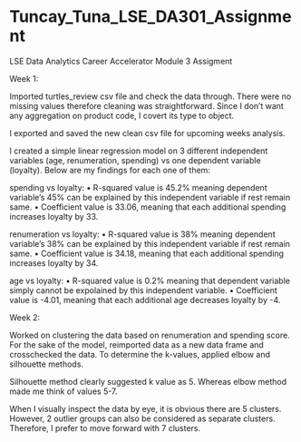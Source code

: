 # Tuncay_Tuna_LSE_DA301_Assignment
LSE Data Analytics Career Accelerator Module 3 Assigment

Week 1:

Imported turtles_review csv file and check the data through. There were no missing values therefore cleaning was straightforward. Since I don’t want any aggregation on product code, I covert its type to object.

I exported and saved the new clean csv file for upcoming weeks analysis.

I created a simple linear regression model on 3 different independent variables (age, renumeration, spending) vs one dependent variable (loyalty). Below are my findings for each one of them:

spending vs loyalty:
•	R-squared value is 45.2% meaning dependent variable’s 45% can be explained by this independent variable if rest remain same. 
•	Coefficient value is 33.06, meaning that each additional spending increases loyalty by 33. 

renumeration vs loyalty:
•	R-squared value is 38% meaning dependent variable’s 38% can be explained by this independent variable if rest remain same. 
•	Coefficient value is 34.18, meaning that each additional spending increases loyalty by 34. 

age vs loyalty:
•	R-squared value is 0.2% meaning that dependent variable simply cannot be expolained by this independent variable. 
•	Coefficient value is -4.01, meaning that each additional age decreases loyalty by -4. 

Week 2:

Worked on clustering the data based on renumeration and spending score. For the sake of the model, reimported data as a new data frame and crosschecked the data. To determine the k-values, applied elbow and silhouette methods. 

Silhouette method clearly suggested k value as 5. Whereas elbow method made me think of values 5-7. 

When I visually inspect the data by eye, it is obvious there are 5 clusters. However, 2 outlier groups can also be considered as separate clusters. Therefore, I prefer to move forward with 7 clusters.

